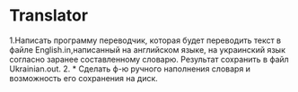 # Translator

1.Написать программу переводчик, которая будет переводить текст
в файле English.in,написанный на английском языке, на украинский
язык согласно заранее составленному словарю. Результат
сохранить в файл Ukrainian.out.
2. * Сделать ф-ю ручного наполнения словаря и возможность его
сохранения на диск.